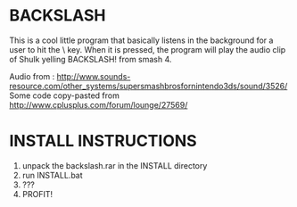 # BACKSLASH

This is a cool little program that basically listens in the background for a user to hit the \ key. When it is pressed, the program will play the audio clip of Shulk yelling BACKSLASH! from smash 4.

Audio from : http://www.sounds-resource.com/other_systems/supersmashbrosfornintendo3ds/sound/3526/
Some code copy-pasted from http://www.cplusplus.com/forum/lounge/27569/

# INSTALL INSTRUCTIONS

1. unpack the backslash.rar in the INSTALL directory
2. run INSTALL.bat
3. ???
4. PROFIT!
